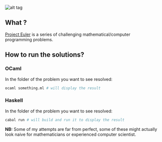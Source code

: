![alt tag](https://projecteuler.net/profile/LusitanianKing.png)

## What ?
[Project Euler](http://projecteuler.net) is a series of challenging mathematical/computer programming problems.

## How to run the solutions?
### OCaml
In the folder of the problem you want to see resolved:
```bash
ocaml something.ml # will display the result
```

### Haskell
In the folder of the problem you want to see resolved:
```bash
cabal run # will build and run it to display the result
```

**NB:** Some of my attempts are far from perfect, some of these might actually look naive for mathematicians or experienced computer scientist.